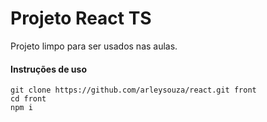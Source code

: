 # Projeto React TS

Projeto limpo para ser usados nas aulas.

#### Instruções de uso

```
git clone https://github.com/arleysouza/react.git front
cd front
npm i
```
